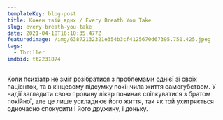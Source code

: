 ```yaml
---
templateKey: blog-post
title: Кожен твій вдих / Every Breath You Take
slug: every-breath-you-take
date: 2021-04-18T16:10:35.477Z
featuredimage: /img/63872132321e354b3cf4125670d67395.750.425.jpeg
tags:
  - Thriller
imdbid: tt2231874
---
```

Коли психіатр не зміг розібратися з проблемами однієї зі своїх пацієнток, та в кінцевому підсумку покінчила життя самогубством. У надії загладити свою провину лікар починає спілкуватися з братом покійної, але це лише ускладнює його життя, так як той ухитряється одночасно спокусити і його дружину, і доньку.